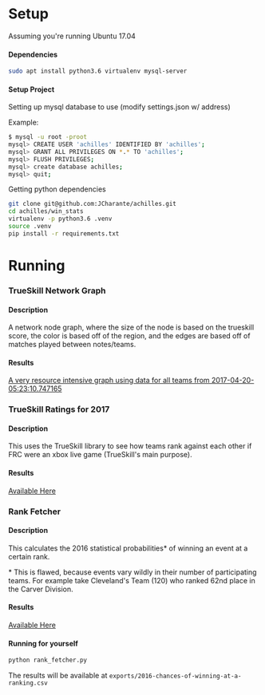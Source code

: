 Setup
=====

Assuming you're running Ubuntu 17.04

#### Dependencies

```bash
sudo apt install python3.6 virtualenv mysql-server
```

#### Setup Project

Setting up mysql database to use (modify settings.json w/ address)

Example:

```bash
$ mysql -u root -proot
mysql> CREATE USER 'achilles' IDENTIFIED BY 'achilles';
mysql> GRANT ALL PRIVILEGES ON *.* TO 'achilles';
mysql> FLUSH PRIVILEGES;
mysql> create database achilles;
mysql> quit;
```

Getting python dependencies

```bash
git clone git@github.com:JCharante/achilles.git
cd achilles/win_stats
virtualenv -p python3.6 .venv
source .venv
pip install -r requirements.txt
```

Running
=======

### TrueSkill Network Graph

#### Description

A network node graph, where the size of the node is based on the trueskill score, the color is based off of the region, and the edges are based off of matches played between notes/teams.

#### Results

[A very resource intensive graph using data for all teams from 2017-04-20-05:23:10.747165](connections/index.html)

### TrueSkill Ratings for 2017

#### Description

This uses the TrueSkill library to see how teams rank against each other if FRC were an xbox live game (TrueSkill's main purpose).

#### Results

[Available Here](exports/world-trueskill-rankings-2017-04-25-03:56:34.107261.csv)

### Rank Fetcher

#### Description

This calculates the 2016 statistical probabilities* of winning an event at a certain rank.

\* This is flawed, because events vary wildly in their number of participating teams. For example take Cleveland's Team (120) who ranked 62nd place in the Carver Division.

#### Results

[Available Here](exports/2016-chances-of-winning-at-a-ranking.csv)


#### Running for yourself

```bash
python rank_fetcher.py
```

The results will be available at `exports/2016-chances-of-winning-at-a-ranking.csv`
